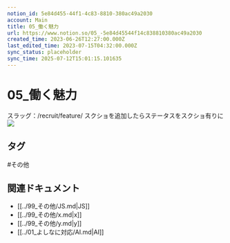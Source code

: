 ```yaml
---
notion_id: 5e84d455-44f1-4c83-8810-380ac49a2030
account: Main
title: 05_働く魅力
url: https://www.notion.so/05_-5e84d45544f14c838810380ac49a2030
created_time: 2023-06-26T12:27:00.000Z
last_edited_time: 2023-07-15T04:32:00.000Z
sync_status: placeholder
sync_time: 2025-07-12T15:01:15.101635
---
```

# 05_働く魅力

スラッグ：/recruit/feature/
スクショを追加したらステータスをスクショ有りに
![](https://prod-files-secure.s3.us-west-2.amazonaws.com/736adce6-a3a4-4a64-9f74-d9aa055c96d2/9bce734a-4d6b-4fe3-bb52-5fd663080155/screencapture-localhost-3000-recruit-feature-2023-07-15-13_31_43.png?X-Amz-Algorithm=AWS4-HMAC-SHA256&X-Amz-Content-Sha256=UNSIGNED-PAYLOAD&X-Amz-Credential=ASIAZI2LB466XCTZDCC4%2F20250719%2Fus-west-2%2Fs3%2Faws4_request&X-Amz-Date=20250719T041610Z&X-Amz-Expires=3600&X-Amz-Security-Token=IQoJb3JpZ2luX2VjEIT%2F%2F%2F%2F%2F%2F%2F%2F%2F%2FwEaCXVzLXdlc3QtMiJHMEUCIQC9jucAG9EWXhmNboq8BnqmSZg5wSEVc%2BIh3EofmAYp%2FAIgXR8Q9BjG2doYi2t9c72Z85CKKFfOtsOnCxKhEfyfTQwqiAQInf%2F%2F%2F%2F%2F%2F%2F%2F%2F%2FARAAGgw2Mzc0MjMxODM4MDUiDEoP41NwjIpPNyNVKCrcA2fCbTSoJSFYSlJNKK2E7cSBHeiiZrmgH0yE7Xw4L7TP3MpfD%2Bgxc1Ei3TEE8zgP15IWUMy2VdXqVEXwLpCEEqP%2BGiZ4VjOYqdxFj%2FkyBMPWCkPMwqoq3HACefLs3QvOim7BsYOKQHBfTHve%2BWGGzVLj6847mPZESu7HVbztQ65JSvFJkvGd%2BIG%2FLkRH%2Fufuf%2Ff4QIS4FE98aeQEbMDSqctFdurc09RYLzG99BjG4O0SFeEeL95VAd3soJuhI0Nt%2F1%2BhKi8vu94Ut8Eyc8k6815nevd0q8yw4qzZZnAfNK09pG7FbvDw%2BHlkoqWzr5dF8ypWmqqABLNynhm20Z%2BdSOftCDFmCT4wb2vA6UtJQ5vWtdEWJsnfhI%2FiPDlRKkEcxlnTjHvAQnX44gpZGTzsgPl0wq%2F5eCv%2Fb%2FuDZI3Qo6n8znoub4cDa1FoTiSwoWbqkc%2B9%2BQzleJ0Ly7YeKEMaMiM6Qm9G2eSJldMIYrYVC1FVSFcZHpeh42XnDfOSuZGSCgU%2B6Zwu8u0L%2Fb2rKHmWozewRop9ytMxCdB9yqcMzCrQf4AVVrpKoh0LC0MqkVrARplPAZcYlNsaTNNDU8wrofyOr1UxwhMtpj5%2BIems63CuN2iMSAILm6EeAFktMP6q7MMGOqUBgUHAe9DlSWpzQiDR%2BJJPDSCiHW6CxSC%2FaTugUMQ9Ppe1ToPJGWtBB46%2BwSSQdhA%2Be2KSWk2NOmqbYUMKMN30UG6Q%2BKF%2FuwXk4phx3guUuxNu80pQp4iuC5Gzd01A3BPxU1IAeAY1iIk7AM%2Be%2FJfNZ1NqliGo4NpB%2BRzrgY6XWjnRghmOa3rUBpuWyXFTF5f2%2BvOfgOiw7fjSdel%2BKwCQPIm62WR6&X-Amz-Signature=180d8e79502af290b75baa81986a56f9851f26a401067ce001862063491482a9&X-Amz-SignedHeaders=host&x-amz-checksum-mode=ENABLED&x-id=GetObject)

## タグ

#その他 

## 関連ドキュメント

- [[../99_その他/JS.md|JS]]
- [[../99_その他/x.md|x]]
- [[../99_その他/y.md|y]]
- [[../01_よしなに対応/AI.md|AI]]
